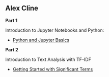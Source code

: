 ## Alex Cline

**Part 1**

Introduction to Jupyter Notebooks and Python:
* [Python and Jupyter Basics](../GettingStartedwithPython.ipynb)

**Part 2**

Introduction to Text Analysis with TF-IDF
* [Getting Started with Significant Terms](../GettingStartedwithSignificantTerms.ipynb)
